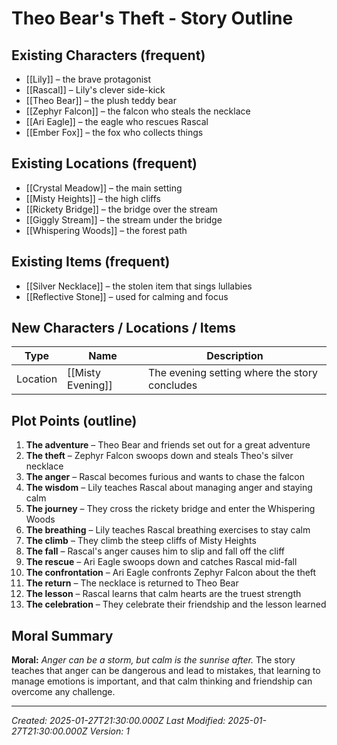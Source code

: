 # Theo Bear's Theft - Story Outline

## Existing Characters (frequent)
- [[Lily]] – the brave protagonist
- [[Rascal]] – Lily's clever side-kick
- [[Theo Bear]] – the plush teddy bear
- [[Zephyr Falcon]] – the falcon who steals the necklace
- [[Ari Eagle]] – the eagle who rescues Rascal
- [[Ember Fox]] – the fox who collects things

## Existing Locations (frequent)
- [[Crystal Meadow]] – the main setting
- [[Misty Heights]] – the high cliffs
- [[Rickety Bridge]] – the bridge over the stream
- [[Giggly Stream]] – the stream under the bridge
- [[Whispering Woods]] – the forest path

## Existing Items (frequent)
- [[Silver Necklace]] – the stolen item that sings lullabies
- [[Reflective Stone]] – used for calming and focus

## New Characters / Locations / Items

| Type      | Name                      | Description                                                  |
| --------- | ------------------------- | ------------------------------------------------------------ |
| Location  | [[Misty Evening]]         | The evening setting where the story concludes                |

## Plot Points (outline)
1. **The adventure** – Theo Bear and friends set out for a great adventure
2. **The theft** – Zephyr Falcon swoops down and steals Theo's silver necklace
3. **The anger** – Rascal becomes furious and wants to chase the falcon
4. **The wisdom** – Lily teaches Rascal about managing anger and staying calm
5. **The journey** – They cross the rickety bridge and enter the Whispering Woods
6. **The breathing** – Lily teaches Rascal breathing exercises to stay calm
7. **The climb** – They climb the steep cliffs of Misty Heights
8. **The fall** – Rascal's anger causes him to slip and fall off the cliff
9. **The rescue** – Ari Eagle swoops down and catches Rascal mid-fall
10. **The confrontation** – Ari Eagle confronts Zephyr Falcon about the theft
11. **The return** – The necklace is returned to Theo Bear
12. **The lesson** – Rascal learns that calm hearts are the truest strength
13. **The celebration** – They celebrate their friendship and the lesson learned

## Moral Summary
**Moral:** *Anger can be a storm, but calm is the sunrise after.*
The story teaches that anger can be dangerous and lead to mistakes, that learning to manage emotions is important, and that calm thinking and friendship can overcome any challenge.

---
*Created: 2025-01-27T21:30:00.000Z*
*Last Modified: 2025-01-27T21:30:00.000Z*
*Version: 1*
